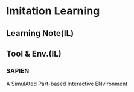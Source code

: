 # Imitation Learning

## Learning Note(IL)

## Tool & Env.(IL)

### SAPIEN

A SimulAted Part-based Interactive ENvironment

